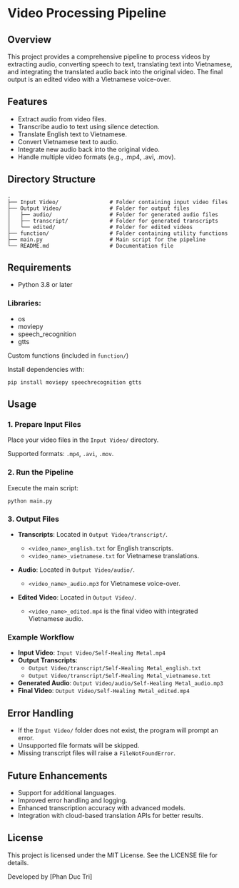 
# Video Processing Pipeline

## Overview

This project provides a comprehensive pipeline to process videos by extracting audio, converting speech to text, translating text into Vietnamese, and integrating the translated audio back into the original video. The final output is an edited video with a Vietnamese voice-over.

## Features

- Extract audio from video files.
- Transcribe audio to text using silence detection.
- Translate English text to Vietnamese.
- Convert Vietnamese text to audio.
- Integrate new audio back into the original video.
- Handle multiple video formats (e.g., .mp4, .avi, .mov).

## Directory Structure

```
.
├── Input Video/                # Folder containing input video files
├── Output Video/               # Folder for output files
│   ├── audio/                  # Folder for generated audio files
│   ├── transcript/             # Folder for generated transcripts
│   └── edited/                 # Folder for edited videos
├── function/                   # Folder containing utility functions
├── main.py                     # Main script for the pipeline
└── README.md                   # Documentation file
```

## Requirements

- Python 3.8 or later

### Libraries:
- os
- moviepy
- speech_recognition
- gtts

Custom functions (included in `function/`)

Install dependencies with:

```
pip install moviepy speechrecognition gtts
```

## Usage

### 1. Prepare Input Files

Place your video files in the `Input Video/` directory.

Supported formats: `.mp4`, `.avi`, `.mov`.

### 2. Run the Pipeline

Execute the main script:

```
python main.py
```

### 3. Output Files

- **Transcripts**: Located in `Output Video/transcript/`.

  - `<video_name>_english.txt` for English transcripts.
  - `<video_name>_vietnamese.txt` for Vietnamese translations.

- **Audio**: Located in `Output Video/audio/`.

  - `<video_name>_audio.mp3` for Vietnamese voice-over.

- **Edited Video**: Located in `Output Video/`.

  - `<video_name>_edited.mp4` is the final video with integrated Vietnamese audio.

### Example Workflow

- **Input Video**: `Input Video/Self-Healing Metal.mp4`
- **Output Transcripts**:
  - `Output Video/transcript/Self-Healing Metal_english.txt`
  - `Output Video/transcript/Self-Healing Metal_vietnamese.txt`
- **Generated Audio**: `Output Video/audio/Self-Healing Metal_audio.mp3`
- **Final Video**: `Output Video/Self-Healing Metal_edited.mp4`

## Error Handling

- If the `Input Video/` folder does not exist, the program will prompt an error.
- Unsupported file formats will be skipped.
- Missing transcript files will raise a `FileNotFoundError`.

## Future Enhancements

- Support for additional languages.
- Improved error handling and logging.
- Enhanced transcription accuracy with advanced models.
- Integration with cloud-based translation APIs for better results.

## License

This project is licensed under the MIT License. See the LICENSE file for details.

Developed by [Phan Duc Tri]
